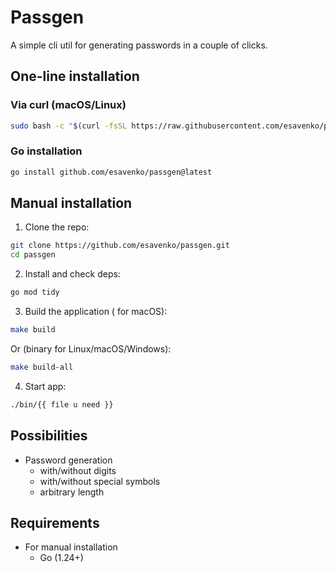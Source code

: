 # Passgen

A simple cli util for generating passwords in a couple of clicks.

## One-line installation

### Via curl (macOS/Linux)

``` bash
sudo bash -c "$(curl -fsSL https://raw.githubusercontent.com/esavenko/passgen/master/install.sh)"
```

### Go installation

``` bash
go install github.com/esavenko/passgen@latest
```

## Manual installation

1. Clone the repo:
``` bash
git clone https://github.com/esavenko/passgen.git
cd passgen
```

2. Install and check deps:
``` bash
go mod tidy
```

3. Build the application ( for macOS):
``` bash
make build
```

Or (binary for Linux/macOS/Windows):
``` bash
make build-all
```

4. Start app:
``` bash
./bin/{{ file u need }}
```

## Possibilities

- Password generation
  - with/without digits
  - with/without special symbols
  - arbitrary length

## Requirements

- For manual installation
  - Go (1.24+)